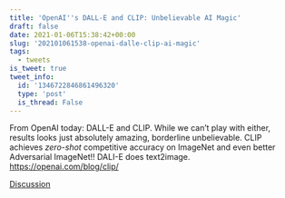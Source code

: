 ```yaml
---
title: 'OpenAI''s DALL-E and CLIP: Unbelievable AI Magic'
draft: false
date: 2021-01-06T15:38:42+00:00
slug: '202101061538-openai-dalle-clip-ai-magic'
tags:
  - tweets
is_tweet: true
tweet_info:
  id: '1346722846861496320'
  type: 'post'
  is_thread: False
---
```




From OpenAI today: DALL-E and CLIP.  While we can’t play with either, results looks just absolutely amazing, borderline unbelievable. CLIP achieves *zero-shot* competitive accuracy on ImageNet and even better Adversarial ImageNet!! DALI-E does text2image. <https://openai.com/blog/clip/>

[Discussion](https://x.com/sytelus/status/1346722846861496320)
